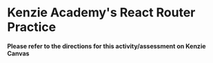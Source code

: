 # Kenzie Academy's React Router Practice
**Please refer to the directions for this activity/assessment on Kenzie Canvas**
